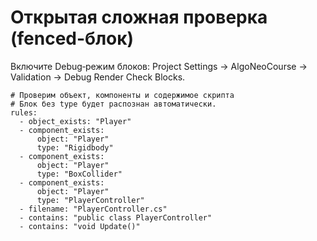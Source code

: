 # Открытая сложная проверка (fenced-блок)

Включите Debug‑режим блоков: Project Settings → AlgoNeoCourse → Validation → Debug Render Check Blocks.

```check
# Проверим объект, компоненты и содержимое скрипта
# Блок без type будет распознан автоматически.
rules:
  - object_exists: "Player"
  - component_exists:
      object: "Player"
      type: "Rigidbody"
  - component_exists:
      object: "Player"
      type: "BoxCollider"
  - component_exists:
      object: "Player"
      type: "PlayerController"
  - filename: "PlayerController.cs"
  - contains: "public class PlayerController"
  - contains: "void Update()"
```
